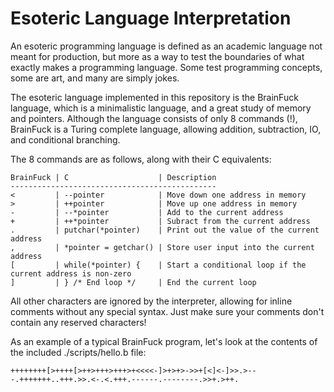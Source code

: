 # Esoteric Language Interpretation

An esoteric programming language is defined as an academic language not meant for production, but more as a way to test the boundaries of what exactly makes a programming language. Some test programming concepts, some are art, and many are simply jokes. 

The esoteric language implemented in this repository is the BrainFuck language, which is a minimalistic language, and a great study of memory and pointers. Although the language consists of only 8 commands (!), BrainFuck is a Turing complete language, allowing addition, subtraction, IO, and conditional branching. 

The 8 commands are as follows, along with their C equivalents:

    BrainFuck | C                    | Description
    ----------------------------------------------
    <         | --pointer            | Move down one address in memory
    >         | ++pointer            | Move up one address in memory
    -         | --*pointer           | Add to the current address
    +         | ++*pointer           | Subract from the current address
    .         | putchar(*pointer)    | Print out the value of the current address
    ,         | *pointer = getchar() | Store user input into the current address
    [         | while(*pointer) {    | Start a conditional loop if the current address is non-zero
    ]         | } /* End loop */     | End the current loop

All other characters are ignored by the interpreter, allowing for inline comments without any special syntax. Just make sure your comments don't contain any reserved characters!

As an example of a typical BrainFuck program, let's look at the contents of the included ./scripts/hello.b file:

    ++++++++[>++++[>++>+++>+++>+<<<<-]>+>+>->>+[<]<-]>>.>---.+++++++..+++.>>.<-.<.+++.------.--------.>>+.>++.
